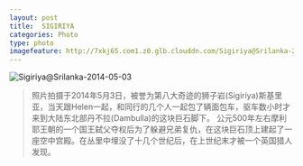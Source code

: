 ```yaml
---
layout: post
title:  SIGIRIYA
categories: Photo
type: photo
imagefeature: http://7xkj65.com1.z0.glb.clouddn.com/Sigiriya@Srilanka-2014-05-03
---
```


![Sigiriya@Srilanka-2014-05-03](http://7xkj65.com1.z0.glb.clouddn.com/Sigiriya@Srilanka-2014-05-03)

> 照片拍摄于2014年5月3日，被誉为第八大奇迹的狮子岩(Sigiriya)斯基里亚，当天跟Helen一起，和同行的几个人一起包了辆面包车，驱车数小时才来到大陆东北部丹不拉(Dambulla)的这块巨石脚下。
> 公元500年左右摩利耶王朝的一个国王弑父夺权后为了躲避兄弟复仇，在这块巨石顶上建起了一座空中宫殿。在丛里中埋没了十几个世纪后，在上世纪末才被一个英国猎人发现。